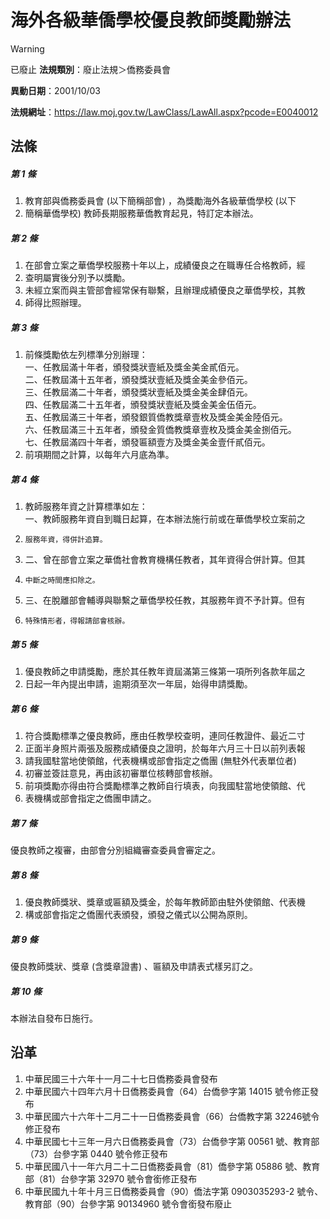 # 海外各級華僑學校優良教師獎勵辦法


> [!WARNING]
> 已廢止
**法規類別**：廢止法規＞僑務委員會

**異動日期**：2001/10/03  

**法規網址**：https://law.moj.gov.tw/LawClass/LawAll.aspx?pcode=E0040012



## 法條
##### 第 1 條
1. 教育部與僑務委員會 (以下簡稱部會) ，為獎勵海外各級華僑學校 (以下
1. 簡稱華僑學校) 教師長期服務華僑教育起見，特訂定本辦法。

##### 第 2 條
1. 在部會立案之華僑學校服務十年以上，成績優良之在職專任合格教師，經
1. 查明屬實後分別予以獎勵。
1. 未經立案而與主管部會經常保有聯繫，且辦理成績優良之華僑學校，其教
1. 師得比照辦理。

##### 第 3 條
1. 前條獎勵依左列標準分別辦理：  
一、任教屆滿十年者，頒發獎狀壹紙及獎金美金貳佰元。  
二、任教屆滿十五年者，頒發獎狀壹紙及獎金美金參佰元。  
三、任教屆滿二十年者，頒發獎狀壹紙及獎金美金肆佰元。  
四、任教屆滿二十五年者，頒發獎狀壹紙及獎金美金伍佰元。  
五、任教屆滿三十年者，頒發銀質僑教獎章壹枚及獎金美金陸佰元。  
六、任教屆滿三十五年者，頒發金質僑教獎章壹枚及獎金美金捌佰元。  
七、任教屆滿四十年者，頒發匾額壹方及獎金美金壹仟貳佰元。
1. 前項期間之計算，以每年六月底為準。

##### 第 4 條
1. 教師服務年資之計算標準如左：  
一、教師服務年資自到職日起算，在本辦法施行前或在華僑學校立案前之
1.     服務年資，得併計追算。
1. 二、曾在部會立案之華僑社會教育機構任教者，其年資得合併計算。但其
1.     中斷之時間應扣除之。
1. 三、在脫離部會輔導與聯繫之華僑學校任教，其服務年資不予計算。但有
1.     特殊情形者，得報請部會核辦。

##### 第 5 條
1. 優良教師之申請獎勵，應於其任教年資屆滿第三條第一項所列各款年屆之
1. 日起一年內提出申請，逾期須至次一年屆，始得申請獎勵。

##### 第 6 條
1. 符合獎勵標準之優良教師，應由任教學校查明，連同任教證件、最近二寸
1. 正面半身照片兩張及服務成績優良之證明，於每年六月三十日以前列表報
1. 請我國駐當地使領館，代表機構或部會指定之僑團 (無駐外代表單位者)
1. 初審並簽註意見，再由該初審單位核轉部會核辦。
1. 前項獎勵亦得由符合獎勵標準之教師自行填表，向我國駐當地使領館、代
1. 表機構或部會指定之僑團申請之。

##### 第 7 條
優良教師之複審，由部會分別組織審查委員會審定之。

##### 第 8 條
1. 優良教師獎狀、獎章或匾額及獎金，於每年教師節由駐外使領館、代表機
1. 構或部會指定之僑團代表頒發，頒發之儀式以公開為原則。

##### 第 9 條
優良教師獎狀、獎章 (含獎章證書) 、匾額及申請表式樣另訂之。

##### 第 10 條
本辦法自發布日施行。

## 沿革
1. 中華民國三十六年十一月二十七日僑務委員會發布
1. 中華民國六十四年六月十日僑務委員會（64）台僑參字第 14015  號令修正發布
1. 中華民國六十六年十二月二十一日僑務委員會（66）台僑教字第 32246號令修正發布
1. 中華民國七十三年一月六日僑務委員會（73）台僑參字第 00561  號、教育部（73）台參字第 0440 號令修正發布
1. 中華民國八十一年六月二十二日僑務委員會（81）僑參字第 05886  號、教育部（81）台參字第 32970  號令會銜修正發布
1. 中華民國九十年十月三日僑務委員會（90）僑法字第 0903035293-2 號令、教育部（90）台參字第 90134960 號令會銜發布廢止
